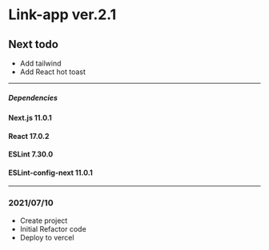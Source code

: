 # Link-app ver.2.1

## Next todo
- Add tailwind
- Add React hot toast
---
##### Dependencies
#### Next.js 11.0.1
#### React 17.0.2

#### ESLint 7.30.0
#### ESLint-config-next 11.0.1
---
### 2021/07/10
- Create project
- Initial Refactor code
- Deploy to vercel